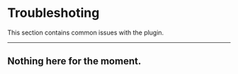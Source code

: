 # Troubleshoting
This section contains common issues with the plugin.


---
Nothing here for the moment.
---
